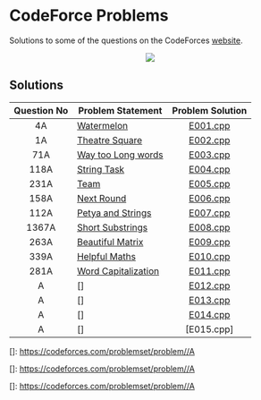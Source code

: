 # CodeForce Problems
Solutions to some of the questions on the CodeForces [website](https://codeforces.com/ "CodeForces").
<p align="center"><img src="https://camo.githubusercontent.com/c9f7470b1fedaf3e11008d600936cbd9db1f61d4/68747470733a2f2f69742d6564752e636f6d2f73697465732f64656661756c742f66696c65732f636f6465666f726365736c6f676f2e706e67"></p>


## Solutions

| Question No | Problem Statement	| Problem Solution |	
|:------------:|--------------------|:------------:|
| 4A          | [Watermelon]    	| [E001.cpp] |
| 1A         | [Theatre Square]    	| [E002.cpp] |
| 71A         | [Way too Long words]    	| [E003.cpp] |
| 118A         | [ String Task]    	| [E004.cpp] |
| 231A         | [ Team]    	| [E005.cpp] |
| 158A         | [Next Round]    	| [E006.cpp] |
| 112A         | [Petya and Strings]    	| [E007.cpp] |
| 1367A         | [Short Substrings]    	| [E008.cpp] |
| 263A         | [Beautiful Matrix]    	| [E009.cpp] |
| 339A         | [Helpful Maths]    	| [E010.cpp] |
| 281A         | [Word Capitalization]    	| [E011.cpp] |
| A         | []    	| [E012.cpp] |
| A         | []    	| [E013.cpp] |
| A         | []    	| [E014.cpp] |
| A         | []    	| [E015.cpp] |



[//]: # (Solutions)

[E001.cpp]: Solutions/E001.cpp
[Watermelon]: https://codeforces.com/problemset/problem/4/A

[E002.cpp]: Solutions/E002.cpp
[Theatre Square]: https://codeforces.com/problemset/problem/1/A

[E003.cpp]: Solutions/E003.cpp
[Way too Long words]: https://codeforces.com/problemset/problem/71/A

[E004.cpp]: Solutions/E004.cpp
[ String Task]: https://codeforces.com/problemset/problem/118/A

[E005.cpp]: Solutions/E005.cpp
[Team]: https://codeforces.com/problemset/problem/231/A

[E006.cpp]: Solutions/E006.cpp
[Next Round]: https://codeforces.com/problemset/problem/158/A

[E007.cpp]: Solutions/E007.cpp
[Petya and Strings]: https://codeforces.com/problemset/problem/112/A

[E008.cpp]: Solutions/E008.cpp
[Short Substrings]: https://codeforces.com/problemset/problem/1367/A

[E009.cpp]: Solutions/E009.cpp
[Beautiful Matrix]: https://codeforces.com/problemset/problem/263/A

[E010.cpp]: Solutions/E010.cpp
[Helpful Maths]: https://codeforces.com/problemset/problem/339/A

[E011.cpp]: Solutions/E011.cpp
[Word Capitalization]: https://codeforces.com/problemset/problem/281/A

[E012.cpp]: Solutions/E012.cpp
[]: https://codeforces.com/problemset/problem//A

[E013.cpp]: Solutions/E013.cpp
[]: https://codeforces.com/problemset/problem//A

[E014.cpp]: Solutions/E014.cpp
[]: https://codeforces.com/problemset/problem//A







